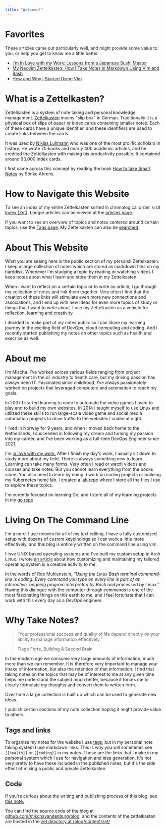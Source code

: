 ```yaml
---
title: "Welcome!"
---
```


# Favorites

These articles came out particularly well, and might provide some value to you, or help you get to know me a little better.

* [I'm In Love with my Work: Lessons from a Japanese Sushi Master](/zet/articles/jiro-sushi/)
* [My Neovim Zettelkasten: How I Take Notes in Markdown Using Vim and Bash](/zet/neovim-zettelkasten/)
* [How and Why I Started Using Vim](/zet/articles/how-started-vim/)

# What is a Zettelkasten?

Zettelkasten is a system of note taking and personal knowledge management. [Zettelkasten](https://en.wikipedia.org/wiki/Zettelkasten) means "slip box" in German. Traditionally it is a physical box of slips of paper or index cards containing smaller notes. Each of these cards have a unique identifier, and these identifiers are used to create links between the cards.

It was used by [Niklas Luhmann](https://en.wikipedia.org/wiki/Niklas_Luhmann) who was one of the most prolific scholars in history. He wrote 70 books and nearly 400 academic articles, and he credited the Zettelkasten with making his productivity possible. It contained around 90,000 index cards.

I first came across this concept by reading the book [How to take Smart Notes](https://www.soenkeahrens.de/en/takesmartnotes) by Sönke Ahrens. 

# How to Navigate this Website

To see an index of my entire Zettelkasten sorted in chronological order, visit [Index (Zet)](/archives/). Longer articles can be viewed at the [articles page](/tags/article/).

If you want to see an overview of topics and notes centered around certain topics, use the [Tags page](/tags/). My Zettelkasten can also be [searched](/search/).

# About This Website

What you are seeing here is the public section of my personal Zettelkasten. I keep a large collection of notes which are stored as markdown files on my harddisk. Whenever I'm studying a topic by reading or watching videos I keep notes about what I learn and store them in my Zettelkasten. 

When I want to reflect on a certain topic or to write an article, I go through my collection of notes and link them together. Very often I find that the creation of these links will stimulate even more new connections and associations, and I end up with new ideas for even more topics of study or things that I want to write about. I use my Zettelkasten as a vehicle for reflection, learning and creativity.

I decided to make part of my notes public so I can share my learning journey in the exciting field of DevOps, cloud computing and coding. And I recently started publishing my notes on other topics such as health and execrice as well.

# About me

I’m Mischa. I’ve worked across various fields ranging from project management in the oil industry to health care, but my driving passion has always been IT. Fascinated since childhood, I’ve always passionately worked on projects that leveraged computers and automation to reach my goals. 

In 2007 I started learning to code to automate the video games I used to play and to build my own websites. In 2014 I taught myself to use Linux and utilized these skills to run large-scale video game and social media automation projects to drive traffic to the websites I coded at night. 

I lived in Norway for 9 years, and when I moved back home to the Netherlands, I succeeded in following my dream and turning my passion into my career, and I’ve been working as a full-time DevOps Engineer since 2021. 

I'm [in love with my work.](/zet/articles/jiro-sushi) After I finish my day's work, I usually sit down to study more about my field. There is always something new to learn. Learning can take many forms. Very often I read or watch videos and courses and take notes. But you cannot learn everything from the books alone. You also need to learn by doing. I work on coding projects or building my Kubernetes home lab. I created a [lab repo](https://github.com/mischavandenburg/lab/) where I store all the files I use to explore these topics.

I'm curently focused on learning Go, and I store all of my learning projects in my [go repo](https://github.com/mischavandenburg/go)

# Living On The Command Line

I'm a nerd. I use neovim for all of my text editing. I have a fully customized setup with dozens of custom keybindings so I can work a little more effectively, and this blog is entirely written on the command line using vim.

I love UNIX based operating systems and I've built my custom setup in Arch Linux. I wrote [an article](/zet/articles/linux-creativity) about how customizing and maintaining my tailored operating system is a creative activity to me.

In the words of Rob Muhlenstein, *"Using the Linux Bash terminal command-line is coding. Every command you type on every line is part of an interactive, ongoing program interpreted by Bash and processed by Linux."* Having this dialogue with the computer through commands is one of the most fascinating things on this earth to me, and I feel fortunate that I can work with this every day as a DevOps engineer.

# Why Take Notes?

>“Your professional success and quality of life depend directly on your ability to manage information effectively.”
>
>Tiago Forte, Building A Second Brain

In the modern age we consume very large amounts of information, much more than we can remember. It is therefore very important to manage your intake of information, but also the retention of that information. I find that taking notes on the topics that may be of interest to me at any given time helps me understand the subject much better, because it forces me to clearly formulate my thoughts and convert them to written form.

Over time a large collection is built up which can be used to generate new ideas.

I publish certain sections of my note collection hoping it might provide value to others.

## Tags and links

To organize my notes for the website I use [tags](/tags/), but in my personal note taking system I use markdown links. This is why you will sometimes see `[[health]]` or `[[coding]]` in my notes. These are the links that I make in my personal system which I use for navigation and idea generation. It's not very pretty to have these included in the published notes, but it's the side effect of mixing a public and private Zettelkasten.

## Code

If you're curious about the writing and publishing process of this blog, see [this note.](/zet/articles/how-this-blog-is-created/)

You can find the source code of the blog at [github.com/mischavandenburg/blog](https://github.com/mischavandenburg/blog), and the contents of the zettelkasten are hosted in the [zet directory at /blog/content/zet/](https://github.com/mischavandenburg/blog/tree/main/content/zet)
